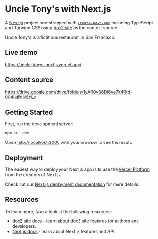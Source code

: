 # Uncle Tony's with Next.js

A [Next.js](https://nextjs.org/) project bootstrapped with [`create-next-app`](https://github.com/vercel/next.js/tree/canary/packages/create-next-app) including TypeScript and Tailwind CSS using [doc2.site](https://doc2.site) as the content source.

Uncle Tony's is a fictitious restaurant in San Francisco. 

## Live demo

https://uncle-tonys-nextjs.vercel.app/

## Content source

https://drive.google.com/drive/folders/1yAR0vQ6Di6va7X4Rtd-004iajFdNSH_v

## Getting Started

First, run the development server:

```bash
npm run dev
```

Open [http://localhost:3000](http://localhost:3000) with your browser to see the result.

## Deployment

The easiest way to deploy your Next.js app is to use the [Vercel Platform](https://vercel.com/new?utm_medium=default-template&filter=next.js&utm_source=create-next-app&utm_campaign=create-next-app-readme) from the creators of Next.js.

Check out our [Next.js deployment documentation](https://nextjs.org/docs/deployment) for more details.

## Resources

To learn more, take a look at the following resources:

- [doc2.site docs](https://doc2.site/documentation) - learn about doc2.site features for authors and developers.
- [Next.js docs](https://nextjs.org/docs) - learn about Next.js features and API.
